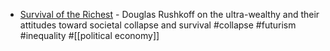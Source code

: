 - [Survival of the Richest](https://web.archive.org/web/20190821090137/https://onezero.medium.com/survival-of-the-richest-9ef6cddd0cc1) - Douglas Rushkoff on the ultra-wealthy and their attitudes toward societal collapse and survival #collapse #futurism #inequality #[[political economy]]